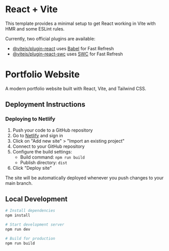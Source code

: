 # React + Vite

This template provides a minimal setup to get React working in Vite with HMR and some ESLint rules.

Currently, two official plugins are available:

- [@vitejs/plugin-react](https://github.com/vitejs/vite-plugin-react/blob/main/packages/plugin-react/README.md) uses [Babel](https://babeljs.io/) for Fast Refresh
- [@vitejs/plugin-react-swc](https://github.com/vitejs/vite-plugin-react-swc) uses [SWC](https://swc.rs/) for Fast Refresh

# Portfolio Website

A modern portfolio website built with React, Vite, and Tailwind CSS.

## Deployment Instructions

### Deploying to Netlify

1. Push your code to a GitHub repository
2. Go to [Netlify](https://www.netlify.com/) and sign in
3. Click on "Add new site" > "Import an existing project"
4. Connect to your GitHub repository
5. Configure the build settings:
   - Build command: `npm run build`
   - Publish directory: `dist`
6. Click "Deploy site"

The site will be automatically deployed whenever you push changes to your main branch.

## Local Development

```bash
# Install dependencies
npm install

# Start development server
npm run dev

# Build for production
npm run build
```

